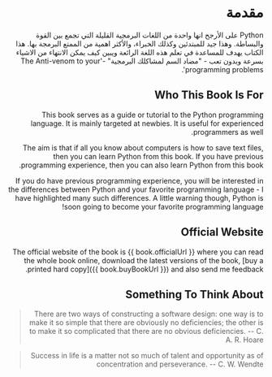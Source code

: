 # <div dir="rtl">مقدمة</div>
<div dir="rtl"> 
Python على الأرجح انها واحدة من اللغات البرمجية القليلة التي تجمع بين القوة والبساطة. وهذا جيد للمبتدئين وكذلك الخبراء، والأكثر  اهمية من الممتع البرمجة بها. هذا الكتاب يهدف للمساعدة في تعلم هذه اللغة الرائعة ويبين كيف يمكن الانتهاء من الاشياء بسرعة وبدون تعب - "مضاد السم لمشاكلك البرمجية"
-'The Anti-venom to your programming problems'.

## Who This Book Is For

This book serves as a guide or tutorial to the Python programming language. It is mainly targeted at newbies. It is useful for experienced programmers as well.

The aim is that if all you know about computers is how to save text files, then you can learn Python from this book. If you have previous programming experience, then you can also learn Python from this book.

If you do have previous programming experience, you will be interested in the differences between Python and your favorite programming language - I have highlighted many such differences. A little warning though, Python is soon going to become your favorite programming language!

## Official Website

The official website of the book is {{ book.officialUrl }} where you can read the whole book online, download the latest versions of the book, [buy a printed hard copy]({{ book.buyBookUrl }}) and also send me feedback.

## Something To Think About

> There are two ways of constructing a software design: one way is to make it so simple that there are obviously no deficiencies; the other is to make it so complicated that there are no obvious deficiencies. -- C. A. R. Hoare

<!-- -->

> Success in life is a matter not so much of talent and opportunity as of concentration and perseverance. -- C. W. Wendte
